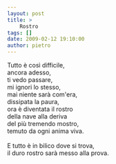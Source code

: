 ```yaml
---
layout: post
title: >
    Rostro
tags: []
date: 2009-02-12 19:10:00
author: pietro
---
```

Tutto è così difficile,<br/>ancora adesso,<br/>ti vedo passare,<br/>mi ignori lo stesso,<br/>mai niente sarà com'era,<br/>dissipata la paura,<br/>ora è diventata il rostro<br/>della nave alla deriva<br/>del più tremendo mostro,<br/>temuto da ogni anima viva.<br/><br/>E tutto è in bilico dove si trova,<br/>il duro rostro sarà messo alla prova.
